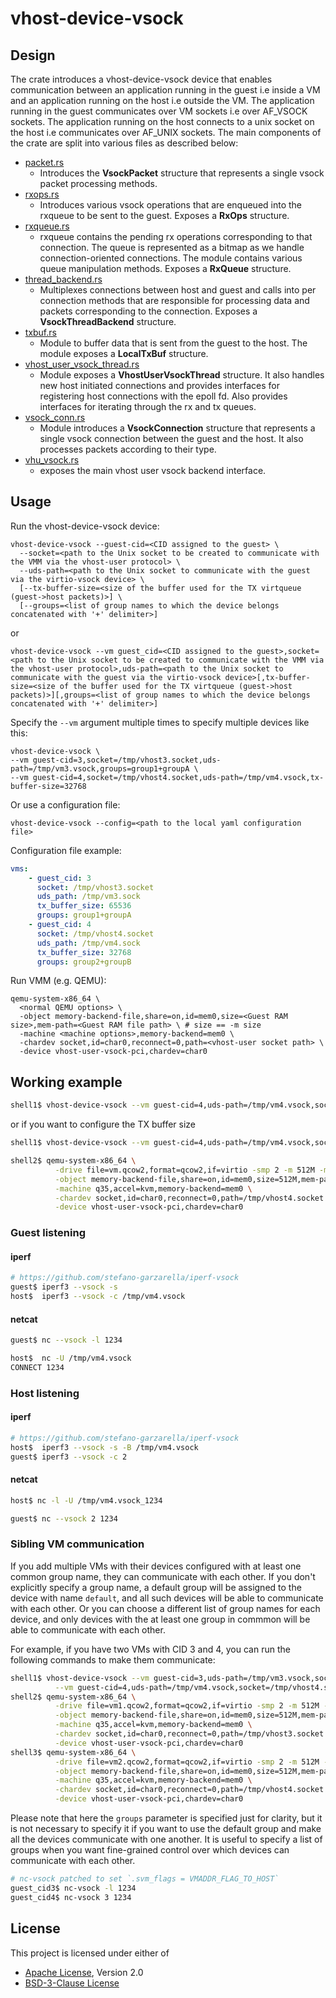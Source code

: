 # vhost-device-vsock

## Design

The crate introduces a vhost-device-vsock device that enables communication between an
application running in the guest i.e inside a VM and an application running on the
host i.e outside the VM. The application running in the guest communicates over VM
sockets i.e over AF_VSOCK sockets. The application running on the host connects to a
unix socket on the host i.e communicates over AF_UNIX sockets. The main components of
the crate are split into various files as described below:

- [packet.rs](src/packet.rs)
  - Introduces the **VsockPacket** structure that represents a single vsock packet
  processing methods.
- [rxops.rs](src/rxops.rs)
  - Introduces various vsock operations that are enqueued into the rxqueue to be sent to the
  guest. Exposes a **RxOps** structure.
- [rxqueue.rs](src/rxqueue.rs)
  - rxqueue contains the pending rx operations corresponding to that connection. The queue is
  represented as a bitmap as we handle connection-oriented connections. The module contains
  various queue manipulation methods. Exposes a **RxQueue** structure.
- [thread_backend.rs](src/thread_backend.rs)
  - Multiplexes connections between host and guest and calls into per connection methods that
  are responsible for processing data and packets corresponding to the connection. Exposes a
  **VsockThreadBackend** structure.
- [txbuf.rs](src/txbuf.rs)
  - Module to buffer data that is sent from the guest to the host. The module exposes a **LocalTxBuf**
  structure.
- [vhost_user_vsock_thread.rs](src/vhost_user_vsock_thread.rs)
  - Module exposes a **VhostUserVsockThread** structure. It also handles new host initiated
  connections and provides interfaces for registering host connections with the epoll fd. Also
  provides interfaces for iterating through the rx and tx queues.
- [vsock_conn.rs](src/vsock_conn.rs)
  - Module introduces a **VsockConnection** structure that represents a single vsock connection
  between the guest and the host. It also processes packets according to their type.
- [vhu_vsock.rs](src/vhu_vsock.rs)
  - exposes the main vhost user vsock backend interface.

## Usage

Run the vhost-device-vsock device:
```
vhost-device-vsock --guest-cid=<CID assigned to the guest> \
  --socket=<path to the Unix socket to be created to communicate with the VMM via the vhost-user protocol> \
  --uds-path=<path to the Unix socket to communicate with the guest via the virtio-vsock device> \
  [--tx-buffer-size=<size of the buffer used for the TX virtqueue (guest->host packets)>] \
  [--groups=<list of group names to which the device belongs concatenated with '+' delimiter>]
```
or
```
vhost-device-vsock --vm guest_cid=<CID assigned to the guest>,socket=<path to the Unix socket to be created to communicate with the VMM via the vhost-user protocol>,uds-path=<path to the Unix socket to communicate with the guest via the virtio-vsock device>[,tx-buffer-size=<size of the buffer used for the TX virtqueue (guest->host packets)>][,groups=<list of group names to which the device belongs concatenated with '+' delimiter>]
```

Specify the `--vm` argument multiple times to specify multiple devices like this:
```
vhost-device-vsock \
--vm guest-cid=3,socket=/tmp/vhost3.socket,uds-path=/tmp/vm3.vsock,groups=group1+groupA \
--vm guest-cid=4,socket=/tmp/vhost4.socket,uds-path=/tmp/vm4.vsock,tx-buffer-size=32768
```

Or use a configuration file:
```
vhost-device-vsock --config=<path to the local yaml configuration file>
```

Configuration file example:
```yaml
vms:
    - guest_cid: 3
      socket: /tmp/vhost3.socket
      uds_path: /tmp/vm3.sock
      tx_buffer_size: 65536
      groups: group1+groupA
    - guest_cid: 4
      socket: /tmp/vhost4.socket
      uds_path: /tmp/vm4.sock
      tx_buffer_size: 32768
      groups: group2+groupB
```

Run VMM (e.g. QEMU):

```
qemu-system-x86_64 \
  <normal QEMU options> \
  -object memory-backend-file,share=on,id=mem0,size=<Guest RAM size>,mem-path=<Guest RAM file path> \ # size == -m size
  -machine <machine options>,memory-backend=mem0 \
  -chardev socket,id=char0,reconnect=0,path=<vhost-user socket path> \
  -device vhost-user-vsock-pci,chardev=char0
```

## Working example

```sh
shell1$ vhost-device-vsock --vm guest-cid=4,uds-path=/tmp/vm4.vsock,socket=/tmp/vhost4.socket
```
or if you want to configure the TX buffer size
```sh
shell1$ vhost-device-vsock --vm guest-cid=4,uds-path=/tmp/vm4.vsock,socket=/tmp/vhost4.socket,tx-buffer-size=65536
```

```sh
shell2$ qemu-system-x86_64 \
          -drive file=vm.qcow2,format=qcow2,if=virtio -smp 2 -m 512M -mem-prealloc \
          -object memory-backend-file,share=on,id=mem0,size=512M,mem-path="/dev/hugepages" \
          -machine q35,accel=kvm,memory-backend=mem0 \
          -chardev socket,id=char0,reconnect=0,path=/tmp/vhost4.socket \
          -device vhost-user-vsock-pci,chardev=char0
```

### Guest listening

#### iperf

```sh
# https://github.com/stefano-garzarella/iperf-vsock
guest$ iperf3 --vsock -s
host$  iperf3 --vsock -c /tmp/vm4.vsock
```

#### netcat

```sh
guest$ nc --vsock -l 1234

host$  nc -U /tmp/vm4.vsock
CONNECT 1234
```

### Host listening

#### iperf

```sh
# https://github.com/stefano-garzarella/iperf-vsock
host$  iperf3 --vsock -s -B /tmp/vm4.vsock
guest$ iperf3 --vsock -c 2
```

#### netcat

```sh
host$ nc -l -U /tmp/vm4.vsock_1234

guest$ nc --vsock 2 1234
```

### Sibling VM communication

If you add multiple VMs with their devices configured with at least one common group name, they can communicate with
each other. If you don't explicitly specify a group name, a default group will be assigned to the device with name
`default`, and all such devices will be able to communicate with each other. Or you can choose a different list of
group names for each device, and only devices with the at least one group in commmon will be able to communicate with
each other.

For example, if you have two VMs with CID 3 and 4, you can run the following commands to make them communicate:

```sh
shell1$ vhost-device-vsock --vm guest-cid=3,uds-path=/tmp/vm3.vsock,socket=/tmp/vhost3.socket,groups=group1+group2 \
          --vm guest-cid=4,uds-path=/tmp/vm4.vsock,socket=/tmp/vhost4.socket,groups=group1
shell2$ qemu-system-x86_64 \
          -drive file=vm1.qcow2,format=qcow2,if=virtio -smp 2 -m 512M -mem-prealloc \
          -object memory-backend-file,share=on,id=mem0,size=512M,mem-path="/dev/hugepages" \
          -machine q35,accel=kvm,memory-backend=mem0 \
          -chardev socket,id=char0,reconnect=0,path=/tmp/vhost3.socket \
          -device vhost-user-vsock-pci,chardev=char0
shell3$ qemu-system-x86_64 \
          -drive file=vm2.qcow2,format=qcow2,if=virtio -smp 2 -m 512M -mem-prealloc \
          -object memory-backend-file,share=on,id=mem0,size=512M,mem-path="/dev/hugepages2" \
          -machine q35,accel=kvm,memory-backend=mem0 \
          -chardev socket,id=char0,reconnect=0,path=/tmp/vhost4.socket \
          -device vhost-user-vsock-pci,chardev=char0
```

Please note that here the `groups` parameter is specified just for clarity, but it is not necessary to specify it if you want
to use the default group and make all the devices communicate with one another. It is useful to specify a list of groups
when you want fine-grained control over which devices can communicate with each other.

```sh
# nc-vsock patched to set `.svm_flags = VMADDR_FLAG_TO_HOST`
guest_cid3$ nc-vsock -l 1234
guest_cid4$ nc-vsock 3 1234
```

## License

This project is licensed under either of

- [Apache License](http://www.apache.org/licenses/LICENSE-2.0), Version 2.0
- [BSD-3-Clause License](https://opensource.org/licenses/BSD-3-Clause)
